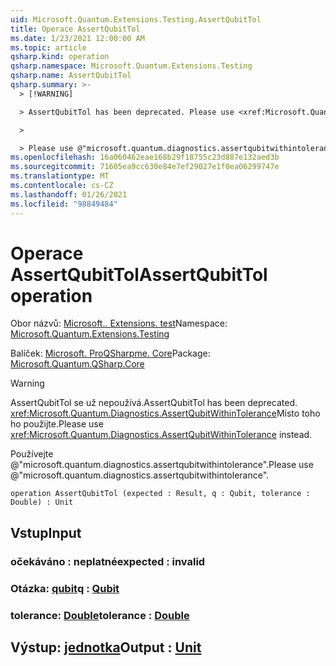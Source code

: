 ```yaml
---
uid: Microsoft.Quantum.Extensions.Testing.AssertQubitTol
title: Operace AssertQubitTol
ms.date: 1/23/2021 12:00:00 AM
ms.topic: article
qsharp.kind: operation
qsharp.namespace: Microsoft.Quantum.Extensions.Testing
qsharp.name: AssertQubitTol
qsharp.summary: >-
  > [!WARNING]

  > AssertQubitTol has been deprecated. Please use <xref:Microsoft.Quantum.Diagnostics.AssertQubitWithinTolerance> instead.

  >

  > Please use @"microsoft.quantum.diagnostics.assertqubitwithintolerance".
ms.openlocfilehash: 16a060462eae168b29f18755c23d887e132aed3b
ms.sourcegitcommit: 71605ea9cc630e84e7ef29027e1f0ea06299747e
ms.translationtype: MT
ms.contentlocale: cs-CZ
ms.lasthandoff: 01/26/2021
ms.locfileid: "98849484"
---
```

# <a name="assertqubittol-operation"></a><span data-ttu-id="0e437-102">Operace AssertQubitTol</span><span class="sxs-lookup"><span data-stu-id="0e437-102">AssertQubitTol operation</span></span>

<span data-ttu-id="0e437-103">Obor názvů: [Microsoft.. Extensions. test](xref:Microsoft.Quantum.Extensions.Testing)</span><span class="sxs-lookup"><span data-stu-id="0e437-103">Namespace: [Microsoft.Quantum.Extensions.Testing](xref:Microsoft.Quantum.Extensions.Testing)</span></span>

<span data-ttu-id="0e437-104">Balíček: [Microsoft. ProQSharpme. Core](https://nuget.org/packages/Microsoft.Quantum.QSharp.Core)</span><span class="sxs-lookup"><span data-stu-id="0e437-104">Package: [Microsoft.Quantum.QSharp.Core](https://nuget.org/packages/Microsoft.Quantum.QSharp.Core)</span></span>


> [!WARNING]
> <span data-ttu-id="0e437-105">AssertQubitTol se už nepoužívá.</span><span class="sxs-lookup"><span data-stu-id="0e437-105">AssertQubitTol has been deprecated.</span></span> <span data-ttu-id="0e437-106"><xref:Microsoft.Quantum.Diagnostics.AssertQubitWithinTolerance>Místo toho ho použijte.</span><span class="sxs-lookup"><span data-stu-id="0e437-106">Please use <xref:Microsoft.Quantum.Diagnostics.AssertQubitWithinTolerance> instead.</span></span>
>
> <span data-ttu-id="0e437-107">Používejte @"microsoft.quantum.diagnostics.assertqubitwithintolerance".</span><span class="sxs-lookup"><span data-stu-id="0e437-107">Please use @"microsoft.quantum.diagnostics.assertqubitwithintolerance".</span></span>



```qsharp
operation AssertQubitTol (expected : Result, q : Qubit, tolerance : Double) : Unit
```


## <a name="input"></a><span data-ttu-id="0e437-108">Vstup</span><span class="sxs-lookup"><span data-stu-id="0e437-108">Input</span></span>

### <a name="expected--__invalidresult__"></a><span data-ttu-id="0e437-109">očekáváno __: <Result> neplatné__</span><span class="sxs-lookup"><span data-stu-id="0e437-109">expected : __invalid<Result>__</span></span>




### <a name="q--qubit"></a><span data-ttu-id="0e437-110">Otázka: [qubit](xref:microsoft.quantum.lang-ref.qubit)</span><span class="sxs-lookup"><span data-stu-id="0e437-110">q : [Qubit](xref:microsoft.quantum.lang-ref.qubit)</span></span>




### <a name="tolerance--double"></a><span data-ttu-id="0e437-111">tolerance: [Double](xref:microsoft.quantum.lang-ref.double)</span><span class="sxs-lookup"><span data-stu-id="0e437-111">tolerance : [Double](xref:microsoft.quantum.lang-ref.double)</span></span>





## <a name="output--unit"></a><span data-ttu-id="0e437-112">Výstup: [jednotka](xref:microsoft.quantum.lang-ref.unit)</span><span class="sxs-lookup"><span data-stu-id="0e437-112">Output : [Unit](xref:microsoft.quantum.lang-ref.unit)</span></span>

